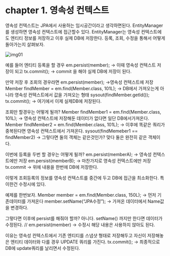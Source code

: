 # chapter 1. 영속성 컨텍스트

영속성 컨텍스트는 JPA에서 사용하는 임시공간이라고 생각하면된다.
EntityManager를 생성하면 영속성 컨텍스트에 접근할수 있다.
EntityManager는 영속성 컨텍스트에도 엔티티 정보를 저장하고 
이후 실제 DB에 저장한다.
등록, 조회, 수정을 통해서 어떻게 돌아가는지 살펴보자.

![img01][img01]

[img01]: https://lh5.googleusercontent.com/ihN02vy_jk6VLZ4qpECxrkptqjTWd4szTjNbTOpCgxHT1Pz36Cmbu9rwosnOsIzGK4JEXXLVeBDiQNcMF5aUJ5h-zbRH26L46cS7vft9aGn1IbF7Fon3qQIhAj0LX86FSitFldgW

예를 들어 엔티티 등록을 할 경우
em.persist(member);  →  이때 영속성 컨텍스트 저장이 되고 
tx.commit(); →  commit 을 해야 실제 DB에 저장이 된다.

만약 저장 후 조회의 경우라면
em.persist(member); →영속성 컨텍스트에 저장
Member findMember = em.find(Member.class, 101L); 
→ DB에서 가져오는게 아니라 영속성 컨텍스트에서 값을 가져오는 형태
sysout(findMember.getId()); 
tx.commit(); →  여기에서 이제 실제DB에 저장된다.

조회만 할경우는 어떻게 될까?
Member findMember1 = em.find(Member.class, 101L);
→ 영속성 컨텍스트에 저장해둔 데이터가 없다면 일단 DB에서가져온다.
Member findMember2 = em.find(Member.class, 101L);
→ 이후에 똑같은 쿼리가 중복된다면 영속성 컨텍스트에서 가져온다.
sysout(findMemeber1 == findMember2) 
→ 그렇다면 둘의 객체는 같은것인가? 맞다 둘은 완전히 같은 객체이다.

이번에 등록을 두번 할 경우는 어떻게 될까?
em.persist(memberA); → 영속성 컨텍스트에만 저장
em.persist(memberB); → 마찬가지로 영속성 컨텍스트에만 저장
tx.commit →  위에 내용을 한번에 DB에 저장한다.

이렇게 조회등록의 정보를 영속성 컨텍스트를 중간에 두고 DB에 접근을 최소화한다.
특이한건 수정시에 있다.

예제를 한번보자.
Member member = em.find(Member.class, 150L); → 먼저 기존데이터를 가져온다
member.setName(“JPA수정”); → 가져온 데이터에서 Name값을 변경하다.

그렇다면 이후에 persist를 해줘야 할까? 
아니다. setName() 까지만 한다면 데이터가 수정된다.
// em.persist(member)  → 수정시 해당 내용은 사용하지 않아도 된다. 

이유는 영속성 컨텍스트에서 기존 엔티티를 스냅샷 형태로 저장해두고
자신이 저장해놓은 엔티티 데이터와 다를 경우 UPDATE 쿼리를 가진다.
tx.commit(); →  최종적으로 DB에 update쿼리를 날리면서 수정된다.



